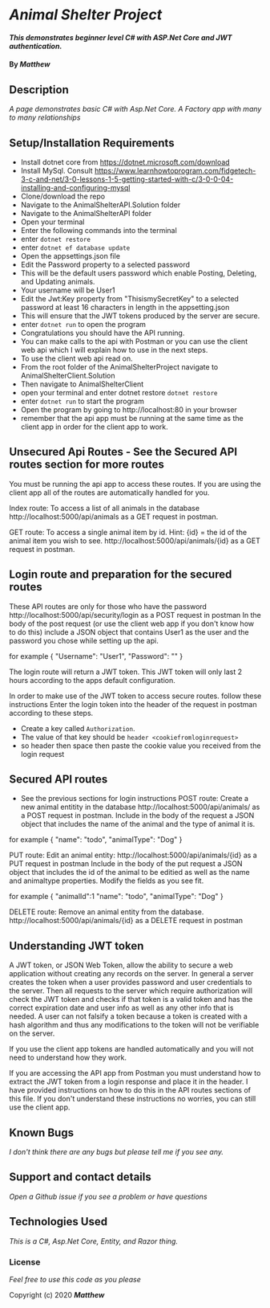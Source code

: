 
# _Animal Shelter Project_

#### _This demonstrates beginner level C# with ASP.Net Core and JWT authentication._

#### By _**Matthew**_

## Description

_A page demonstrates basic C# with Asp.Net Core._
_A Factory app with many to many relationships_
     
## Setup/Installation Requirements
* Install dotnet core from https://dotnet.microsoft.com/download
* Install MySql. Consult https://www.learnhowtoprogram.com/fidgetech-3-c-and-net/3-0-lessons-1-5-getting-started-with-c/3-0-0-04-installing-and-configuring-mysql
* Clone/download the repo
* Navigate to the AnimalShelterAPI.Solution folder
* Navigate to the AnimalShelterAPI folder 
* Open your terminal
* Enter the following commands into the terminal
* enter `dotnet restore`
* enter `dotnet ef database update`
* Open the appsettings.json file
* Edit the Password property to a selected password
* This will be the default users password which enable Posting, Deleting, and Updating animals.
* Your username will be User1
* Edit the Jwt:Key property from "ThisismySecretKey" to a selected password at least 16 characters in length in the appsetting.json
* This will ensure that the JWT tokens produced by the server are secure.
* enter `dotnet run` to open the program
* Congratulations you should have the API running.
* You can make calls to the api with Postman or you can use the client web api which I will explain how to use in the next steps.
* To use the client web api read on.
* From the root folder of the AnimalShelterProject navigate to AnimalShelterClient.Solution
* Then navigate to AnimalShelterClient
* open your terminal and enter dotnet restore `dotnet restore`
* enter `dotnet run` to start the program
* Open the program by going to http://localhost:80 in your browser
* remember that the api app must be running at the same time as the client app in order for the client app to work.


## Unsecured Api Routes - See the Secured API routes section for more routes
You must be running the api app to access these routes. If you are using the client app all of the routes are automatically handled for you.

Index route: To access a list of all animals in the database
http://localhost:5000/api/animals as a GET request in postman.

GET route: To access a single animal item by id.
Hint: {id} = the id of the animal item you wish to see.
http://localhost:5000/api/animals/{id} as a GET request in postman.

## Login route and preparation for the secured routes
These API routes are only for those who have the password
http://localhost:5000/api/security/login as a POST request in postman
In the body of the post request (or use the client web app if you don't know how to do this) include a JSON object that contains User1 as the user and the password you chose while setting up the api.

for example
{
  "Username": "User1",
  "Password": "<The password you chose>"
}

The login route will return a JWT token. This JWT token will only last 2 hours
according to the apps default configuration.

In order to make use of the JWT token to access secure routes. follow these instructions
Enter the login token into the header of the request in postman according to these steps.
* Create a key called `Authorization`.
* The value of that key should be `header <cookiefromloginrequest>` 
* so header then space then paste the cookie value you received from the login request

## Secured API routes
* See the previous sections for login instructions
POST route: Create a new animal entitity in the database
http://localhost:5000/api/animals/ as a POST request in postman.
Include in the body of the request a JSON object that includes the name of the animal and the type of animal it is.

for example
{
  "name": "todo",
  "animalType": "Dog"
}

PUT route: Edit an animal entity:
http://localhost:5000/api/animals/{id} as a PUT request in postman
Include in the body of the put request a JSON object that includes the id of the animal to be editied as well as the name and animaltype properties. Modify the fields as you see fit.

for example
{
  "animalId":1
  "name": "todo",
  "animalType": "Dog"
}

DELETE route: Remove an animal entity from the database.
http://localhost:5000/api/animals/{id} as a DELETE request in postman


## Understanding JWT token
A JWT token, or JSON Web Token, allow the ability to secure a web application without creating any records on the server.
In general a server creates the token when a user provides password and user credentials to the server. 
Then all requests to the server which require authorization will check the JWT token and checks if that token is a valid token and has the correct expiration date and user info as well as any other info that is needed.
A user can not falsify a token because a token is created with a hash algorithm and thus any modifications to the token will not be verifiable on the server.

If you use the client app tokens are handled automatically and you will not need to understand how they work.

If you are accessing the API app from Postman you must understand how to extract the JWT token from a login response and place it in the header. I have provided instructions on how to do this in the API routes sections of this file. If you don't understand these instructions no worries, you can still use the client app.

## Known Bugs

_I don't think there are any bugs but please tell me if you see any._

## Support and contact details

_Open a Github issue if you see a problem or have questions_

## Technologies Used

_This is a C#, Asp.Net Core, Entity, and Razor thing._

### License

*Feel free to use this code as you please*

Copyright (c) 2020 **_Matthew_**